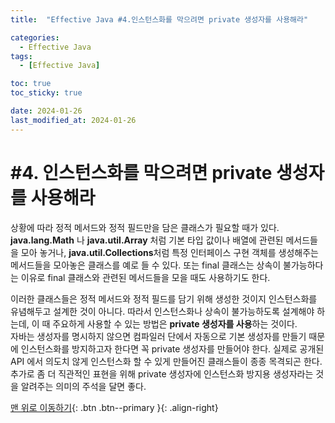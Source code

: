 ```yaml
---
title:  "Effective Java #4.인스턴스화를 막으려면 private 생성자를 사용해라" 

categories:
  - Effective Java
tags:
  - [Effective Java]

toc: true
toc_sticky: true

date: 2024-01-26
last_modified_at: 2024-01-26
---
```



# #4. 인스턴스화를 막으려면 private 생성자를 사용해라

상황에 따라 정적 메서드와 정적 필드만을 담은 클래스가 필요할 때가 있다. **java.lang.Math** 나 **java.util.Array** 처럼 기본 타입 값이나 배열에 관련된 메서드들을 모아 놓거나, 
**java.util.Collections**처럼 특정 인터페이스 구현 객체를 생성해주는 메서드들을 모아놓은 클래스를 예로 들 수 있다. 또는 final 클래스는 상속이 불가능하다는 이유로 final 클래스와 관련된 메서드들을 모을 때도 사용하기도 한다.  
  
  
이러한 클래스들은 정적 메서드와 정적 필드를 담기 위해 생성한 것이지 인스턴스화를 유념해두고 설계한 것이 아니다. 따라서 인스턴스화나 상속이 불가능하도록 설계해야 하는데, 이 때 주요하게 사용할 수 있는 방법은 **private 생성자를 사용**하는 것이다.  
자바는 생성자를 명시하지 않으면 컴파일러 단에서 자동으로 기본 생성자를 만들기 때문에 인스턴스화를 방지하고자 한다면 꼭 private 생성자를 만들어야 한다. 실제로 공개된 API 에서 의도치 않게 인스턴스화 할 수 있게 만들어진 클래스들이 종종 
목격되곤 한다.  
추가로 좀 더 직관적인 표현을 위해 private 생성자에 인스턴스화 방지용 생성자라는 것을 알려주는 의미의 주석을 달면 좋다.


[맨 위로 이동하기](#){: .btn .btn--primary }{: .align-right}
